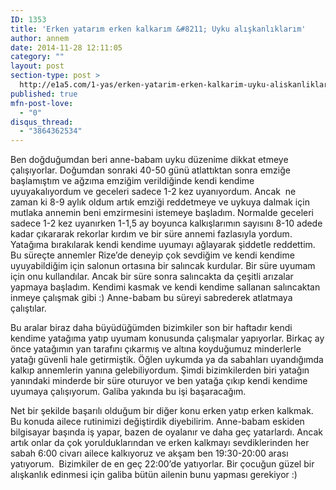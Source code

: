 ```yaml
---
ID: 1353
title: 'Erken yatarım erken kalkarım &#8211; Uyku alışkanlıklarım'
author: annem
date: 2014-11-28 12:11:05
category: ""
layout: post
section-type: post >
  http://e1a5.com/1-yas/erken-yatarim-erken-kalkarim-uyku-aliskanliklarim/
published: true
mfn-post-love:
  - "0"
disqus_thread:
  - "3864362534"
---
```

Ben doğduğumdan beri anne-babam uyku düzenime dikkat etmeye çalışıyorlar. Doğumdan sonraki 40-50 günü atlattıktan sonra emziğe başlamıştım ve ağzıma emziğim verildiğinde kendi kendime uyuyakalıyordum ve geceleri sadece 1-2 kez uyanıyordum. Ancak  ne zaman ki 8-9 aylık oldum artık emziği reddetmeye ve uykuya dalmak için mutlaka annemin beni emzirmesini istemeye başladım. Normalde geceleri sadece 1-2 kez uyanırken 1-1,5 ay boyunca kalkışlarımın sayısını 8-10 adede kadar çıkararak rekorlar kırdım ve bir süre annemi fazlasıyla yordum. Yatağıma bırakılarak kendi kendime uyumayı ağlayarak şiddetle reddettim. Bu süreçte annemler Rize’de deneyip çok sevdiğim ve kendi kendime uyuyabildiğim için salonun ortasına bir salıncak kurdular. Bir süre uyumam için onu kullandılar. Ancak bir süre sonra salıncakta da çeşitli arızalar yapmaya başladım. Kendimi kasmak ve kendi kendime sallanan salıncaktan inmeye çalışmak gibi :) Anne-babam bu süreyi sabrederek atlatmaya çalıştılar.

Bu aralar biraz daha büyüdüğümden bizimkiler son bir haftadır kendi kendime yatağıma yatıp uyumam konusunda çalışmalar yapıyorlar. Birkaç ay önce yatağımın yan tarafını çıkarmış ve altına koyduğumuz minderlerle yatağı güvenli hale getirmiştik. Öğlen uykumda ya da sabahları uyandığımda kalkıp annemlerin yanına gelebiliyordum. Şimdi bizimkilerden biri yatağın yanındaki minderde bir süre oturuyor ve ben yatağa çıkıp kendi kendime uyumaya çalışıyorum. Galiba yakında bu işi başaracağım.

Net bir şekilde başarılı olduğum bir diğer konu erken yatıp erken kalkmak. Bu konuda ailece rutinimizi değiştirdik diyebilirim. Anne-babam eskiden bilgisayar başında iş yapar, bazen de oyalanır ve daha geç yatarlardı. Ancak artık onlar da çok yorulduklarından ve erken kalkmayı sevdiklerinden her sabah 6:00 civarı ailece kalkıyoruz ve akşam ben 19:30-20:00 arası yatıyorum.  Bizimkiler de en geç 22:00’de yatıyorlar. Bir çocuğun güzel bir alışkanlık edinmesi için galiba bütün ailenin bunu yapması gerekiyor :)
